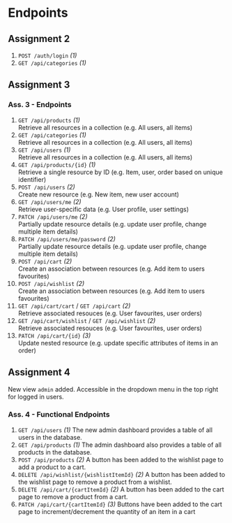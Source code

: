 # Endpoints

## Assignment 2

1. `POST /auth/login` *(1)*
2. `GET /api/categories` *(1)*

## Assignment 3

### Ass. 3 - Endpoints

1. `GET /api/products` *(1)*  
    Retrieve all resources in a collection (e.g. All users, all items)
2. `GET /api/categories` *(1)*  
    Retrieve all resources in a collection (e.g. All users, all items)
3. `GET /api/users` *(1)*  
    Retrieve all resources in a collection (e.g. All users, all items)
4. `GET /api/products/{id}` *(1)*  
    Retrieve a single resource by ID (e.g. Item, user, order based on unique identifier)
5. `POST /api/users` *(2)*  
    Create new resource (e.g. New item, new user account)
6. `GET /api/users/me` *(2)*  
    Retrieve user-specific data (e.g. User profile, user settings)
7. `PATCH /api/users/me` *(2)*  
    Partially update resource details (e.g. update user profile, change multiple item details)
8. `PATCH /api/users/me/password` *(2)*  
    Partially update resource details (e.g. update user profile, change multiple item details)
9. `POST /api/cart` *(2)*  
    Create an association between resources (e.g. Add item to users favourites)
10. `POST /api/wishlist` *(2)*  
    Create an association between resources (e.g. Add item to users favourites)
11. `GET /api/cart/cart` / `GET /api/cart` *(2)*  
    Retrieve associated resouces (e.g. User favourites, user orders)
12. `GET /api/cart/wishlist` / `GET /api/wishlist` *(2)*  
    Retrieve associated resouces (e.g. User favourites, user orders)
13. `PATCH /api/cart/{id}` *(3)*  
    Update nested resource (e.g. update specific attributes of items in an order)

## Assignment 4

New view `admin` added. Accessible in the dropdown menu in the top right for logged in users.

### Ass. 4 - Functional Endpoints

1. `GET /api/users` *(1)*
    The new admin dashboard provides a table of all users in the database.
2. `GET /api/products` *(1)*
    The admin dashboard also provides a table of all products in the database.
3. `POST /api/products` *(2)*
    A button has been added to the wishlist page to add a product to a cart.
4. `DELETE /api/wishlist/{wishlistItemId}` *(2)*
    A button has been added to the wishlist page to remove a product from a wishlist.
5. `DELETE /api/cart/{cartItemId}` *(2)*
    A button has been added to the cart page to remove a product from a cart.
6. `PATCH /api/cart/{cartItemId}` *(3)*
    Buttons have been added to the cart page to increment/decrement the quantity of an item in a cart

